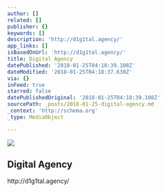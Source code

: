 ```yaml
---
author: []
related: []
publisher: {}
keywords: []
description: 'http://d1g1tal.agency/'
app_links: []
isBasedOnUrl: 'http://d1g1tal.agency/'
title: Digital Agency
datePublished: '2018-01-25T04:18:39.108Z'
dateModified: '2018-01-25T04:18:37.630Z'
via: {}
inFeed: true
starred: false
datePublishedOriginal: '2018-01-25T04:18:39.108Z'
sourcePath: _posts/2018-01-25-digital-agency.md
_context: 'http://schema.org'
_type: MediaObject

---
```

<article style=""><img src="https://imgflo.herokuapp.com/graph/2b2431f8e7ba7b0/05b9e990bf3debc094fa66d9b71d5289/noop.jpg?input=https%3A%2F%2Fstorage.googleapis.com%2Ftwg-content%2Fimages%2FTwG_AU_Header_YTStat_FvGTFxD.width-1200.jpg" /><h1>Digital Agency</h1><p>http://d1g1tal.agency/</p></article>